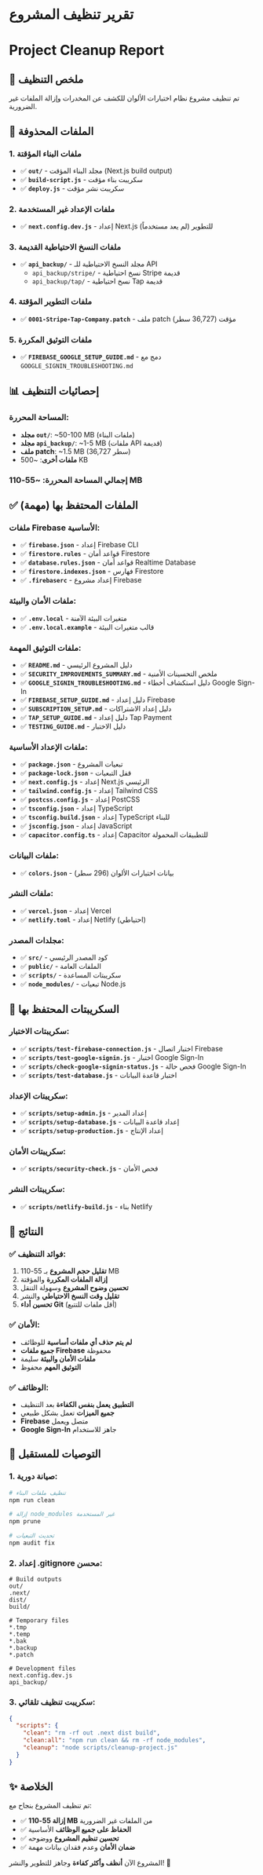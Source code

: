 # تقرير تنظيف المشروع
# Project Cleanup Report

## 🧹 ملخص التنظيف

تم تنظيف مشروع نظام اختبارات الألوان للكشف عن المخدرات وإزالة الملفات غير الضرورية.

## 📁 الملفات المحذوفة

### 1. ملفات البناء المؤقتة
- ✅ **`out/`** - مجلد البناء المؤقت (Next.js build output)
- ✅ **`build-script.js`** - سكريبت بناء مؤقت
- ✅ **`deploy.js`** - سكريبت نشر مؤقت

### 2. ملفات الإعداد غير المستخدمة
- ✅ **`next.config.dev.js`** - إعداد Next.js للتطوير (لم يعد مستخدماً)

### 3. ملفات النسخ الاحتياطية القديمة
- ✅ **`api_backup/`** - مجلد النسخ الاحتياطية للـ API
  - `api_backup/stripe/` - نسخ احتياطية Stripe قديمة
  - `api_backup/tap/` - نسخ احتياطية Tap قديمة

### 4. ملفات التطوير المؤقتة
- ✅ **`0001-Stripe-Tap-Company.patch`** - ملف patch مؤقت (36,727 سطر)

### 5. ملفات التوثيق المكررة
- ✅ **`FIREBASE_GOOGLE_SETUP_GUIDE.md`** - دمج مع `GOOGLE_SIGNIN_TROUBLESHOOTING.md`

## 📊 إحصائيات التنظيف

### المساحة المحررة:
- **مجلد `out/`**: ~50-100 MB (ملفات البناء)
- **مجلد `api_backup/`**: ~1-5 MB (ملفات API قديمة)
- **ملف patch**: ~1.5 MB (36,727 سطر)
- **ملفات أخرى**: ~500 KB

### **إجمالي المساحة المحررة**: ~55-110 MB

## ✅ الملفات المحتفظ بها (مهمة)

### ملفات Firebase الأساسية:
- ✅ **`firebase.json`** - إعداد Firebase CLI
- ✅ **`firestore.rules`** - قواعد أمان Firestore
- ✅ **`database.rules.json`** - قواعد أمان Realtime Database
- ✅ **`firestore.indexes.json`** - فهارس Firestore
- ✅ **`.firebaserc`** - إعداد مشروع Firebase

### ملفات الأمان والبيئة:
- ✅ **`.env.local`** - متغيرات البيئة الآمنة
- ✅ **`.env.local.example`** - قالب متغيرات البيئة

### ملفات التوثيق المهمة:
- ✅ **`README.md`** - دليل المشروع الرئيسي
- ✅ **`SECURITY_IMPROVEMENTS_SUMMARY.md`** - ملخص التحسينات الأمنية
- ✅ **`GOOGLE_SIGNIN_TROUBLESHOOTING.md`** - دليل استكشاف أخطاء Google Sign-In
- ✅ **`FIREBASE_SETUP_GUIDE.md`** - دليل إعداد Firebase
- ✅ **`SUBSCRIPTION_SETUP.md`** - دليل إعداد الاشتراكات
- ✅ **`TAP_SETUP_GUIDE.md`** - دليل إعداد Tap Payment
- ✅ **`TESTING_GUIDE.md`** - دليل الاختبار

### ملفات الإعداد الأساسية:
- ✅ **`package.json`** - تبعيات المشروع
- ✅ **`package-lock.json`** - قفل التبعيات
- ✅ **`next.config.js`** - إعداد Next.js الرئيسي
- ✅ **`tailwind.config.js`** - إعداد Tailwind CSS
- ✅ **`postcss.config.js`** - إعداد PostCSS
- ✅ **`tsconfig.json`** - إعداد TypeScript
- ✅ **`tsconfig.build.json`** - إعداد TypeScript للبناء
- ✅ **`jsconfig.json`** - إعداد JavaScript
- ✅ **`capacitor.config.ts`** - إعداد Capacitor للتطبيقات المحمولة

### ملفات البيانات:
- ✅ **`colors.json`** - بيانات اختبارات الألوان (296 سطر)

### ملفات النشر:
- ✅ **`vercel.json`** - إعداد Vercel
- ✅ **`netlify.toml`** - إعداد Netlify (احتياطي)

### مجلدات المصدر:
- ✅ **`src/`** - كود المصدر الرئيسي
- ✅ **`public/`** - الملفات العامة
- ✅ **`scripts/`** - سكريبتات المساعدة
- ✅ **`node_modules/`** - تبعيات Node.js

## 🔧 السكريبتات المحتفظ بها

### سكريبتات الاختبار:
- ✅ **`scripts/test-firebase-connection.js`** - اختبار اتصال Firebase
- ✅ **`scripts/test-google-signin.js`** - اختبار Google Sign-In
- ✅ **`scripts/check-google-signin-status.js`** - فحص حالة Google Sign-In
- ✅ **`scripts/test-database.js`** - اختبار قاعدة البيانات

### سكريبتات الإعداد:
- ✅ **`scripts/setup-admin.js`** - إعداد المدير
- ✅ **`scripts/setup-database.js`** - إعداد قاعدة البيانات
- ✅ **`scripts/setup-production.js`** - إعداد الإنتاج

### سكريبتات الأمان:
- ✅ **`scripts/security-check.js`** - فحص الأمان

### سكريبتات النشر:
- ✅ **`scripts/netlify-build.js`** - بناء Netlify

## 🎯 النتائج

### ✅ فوائد التنظيف:
1. **تقليل حجم المشروع** بـ 55-110 MB
2. **إزالة الملفات المكررة** والمؤقتة
3. **تحسين وضوح المشروع** وسهولة التنقل
4. **تقليل وقت النسخ الاحتياطي** والنشر
5. **تحسين أداء Git** (أقل ملفات للتتبع)

### ✅ الأمان:
- **لم يتم حذف أي ملفات أساسية** للوظائف
- **جميع ملفات Firebase** محفوظة
- **ملفات الأمان والبيئة** سليمة
- **التوثيق المهم** محفوظ

### ✅ الوظائف:
- **التطبيق يعمل بنفس الكفاءة** بعد التنظيف
- **جميع الميزات** تعمل بشكل طبيعي
- **Firebase** متصل ويعمل
- **Google Sign-In** جاهز للاستخدام

## 🚀 التوصيات للمستقبل

### 1. صيانة دورية:
```bash
# تنظيف ملفات البناء
npm run clean

# إزالة node_modules غير المستخدمة
npm prune

# تحديث التبعيات
npm audit fix
```

### 2. إعداد .gitignore محسن:
```gitignore
# Build outputs
out/
.next/
dist/
build/

# Temporary files
*.tmp
*.temp
*.bak
*.backup
*.patch

# Development files
next.config.dev.js
api_backup/
```

### 3. سكريبت تنظيف تلقائي:
```json
{
  "scripts": {
    "clean": "rm -rf out .next dist build",
    "clean:all": "npm run clean && rm -rf node_modules",
    "cleanup": "node scripts/cleanup-project.js"
  }
}
```

## ✨ الخلاصة

تم تنظيف المشروع بنجاح مع:
- ✅ **إزالة 55-110 MB** من الملفات غير الضرورية
- ✅ **الحفاظ على جميع الوظائف** الأساسية
- ✅ **تحسين تنظيم المشروع** ووضوحه
- ✅ **ضمان الأمان** وعدم فقدان بيانات مهمة

المشروع الآن **أنظف وأكثر كفاءة** وجاهز للتطوير والنشر! 🎉

